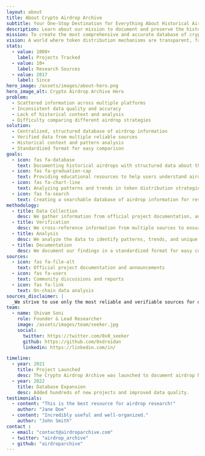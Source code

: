 ```yaml
---
layout: about
title: About Crypto Airdrop Archive
subtitle: Your One-Stop Destination for Everything About Historical Airdrops
description: Learn about our mission to document and preserve the history of cryptocurrency airdrops, making it easier for users to track and participate in token distributions.
mission: To create the most comprehensive and accurate database of cryptocurrency airdrop criteria, making this information accessible to everyone in the blockchain community.
vision: A world where token distribution mechanisms are transparent, fair, and well-understood by all participants in the ecosystem.
stats:
  - value: 1000+
    label: Projects Tracked
  - value: 10+
    label: Research Sources
  - value: 2017
    label: Since
hero_image: /assets/images/about-hero.png
hero_image_alt: Crypto Airdrop Archive Hero
problem:
  - Scattered information across multiple platforms
  - Inconsistent data quality and accuracy
  - Lack of historical context and analysis
  - Difficulty comparing different airdrop strategies
solution:
  - Centralized, structured database of airdrop information
  - Verified data from multiple reliable sources
  - Historical context and pattern analysis
  - Standardized format for easy comparison
goals:
  - icon: fas fa-database
    text: Documenting historical airdrops with structured data about their distribution criteria
  - icon: fas fa-graduation-cap
    text: Providing educational resources to help users understand airdrop mechanics
  - icon: fas fa-chart-line
    text: Analyzing patterns and trends in token distribution strategies
  - icon: fas fa-search
    text: Creating a searchable database of airdrop information for research purposes
methodology:
  - title: Data Collection
    desc: We gather information from official project documentation, announcements, community discussions, and on-chain data.
  - title: Verification
    desc: We cross-reference information from multiple sources to ensure accuracy and completeness.
  - title: Analysis
    desc: We analyze the data to identify patterns, trends, and unique aspects of each airdrop.
  - title: Documentation
    desc: We document our findings in a standardized format for easy comparison and reference.
sources:
  - icon: fas fa-file-alt
    text: Official project documentation and announcements
  - icon: fas fa-users
    text: Community discussions and reports
  - icon: fas fa-link
    text: On-chain data analysis
sources_disclaimer: |
  _We strive to use only the most reliable and verifiable sources for our research._
team:
  - name: Shivam Soni
    role: Founder & Lead Researcher
    image: /assets/images/team/seeker.jpg
    social:
      twitter: https://twitter.com/0x0_seeker
      github: https://github.com/0xdroidan
      linkedin: https://linkedin.com/in/

timeline:
  - year: 2021
    title: Project Launched
    desc: The Crypto Airdrop Archive was launched to document airdrop history.
  - year: 2022
    title: Database Expansion
    desc: Added hundreds of new projects and improved data quality.
testimonials:
  - content: "This is the best resource for airdrop research!"
    author: "Jane Doe"
  - content: "Incredibly useful and well-organized."
    author: "John Smith"
contact :
  - email: "contact@airdroparchive.com" 
  - twitter: "airdrop_archive"  
  - github: "airdroparchive"   
---
```

